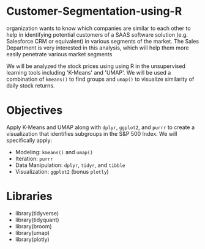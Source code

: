 # Customer-Segmentation-using-R
organization wants to know which companies are similar to each other to help in identifying potential customers of a SAAS software solution (e.g. Salesforce CRM or equivalent) in various segments of the market. The Sales Department is very interested in this analysis, which will help them more easily penetrate various market segments

We will be analyzed the stock prices using using R in the unsupervised learning tools including 'K-Means' and 'UMAP'. We will be used a combination of `kmeans()` to find groups and `umap()` to visualize similarity of daily stock returns.

# Objectives

Apply K-Means and UMAP along with `dplyr`, `ggplot2`, and `purrr` to create a visualization that identifies subgroups in the S&P 500 Index. We will specifically apply:

- Modeling: `kmeans()` and `umap()`
- Iteration: `purrr`
- Data Manipulation: `dplyr`, `tidyr`, and `tibble`
- Visualization: `ggplot2` (bonus `plotly`)

# Libraries
- library(tidyverse)
- library(tidyquant)
- library(broom)
- library(umap)
- library(plotly)
